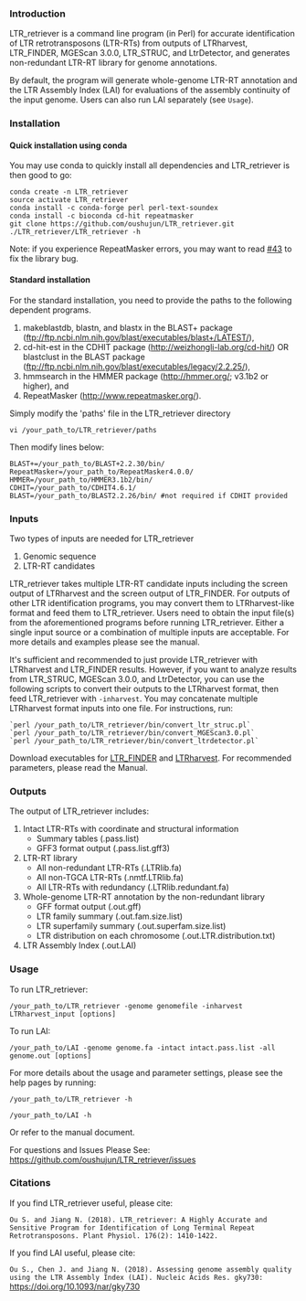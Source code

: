 ### Introduction ###

LTR_retriever is a command line program (in Perl) for accurate identification of LTR retrotransposons (LTR-RTs) from outputs of LTRharvest, LTR_FINDER, MGEScan 3.0.0, LTR_STRUC, and LtrDetector, and generates non-redundant LTR-RT library for genome annotations.

By default, the program will generate whole-genome LTR-RT annotation and the LTR Assembly Index (LAI) for evaluations of the assembly continuity of the input genome. Users can also run LAI separately (see `Usage`).

### Installation ###

#### Quick installation using conda ####

You may use conda to quickly install all dependencies and LTR_retriever is then good to go:

	conda create -n LTR_retriever
	source activate LTR_retriever
	conda install -c conda-forge perl perl-text-soundex
	conda install -c bioconda cd-hit repeatmasker
	git clone https://github.com/oushujun/LTR_retriever.git
	./LTR_retriever/LTR_retriever -h

Note: if you experience RepeatMasker errors, you may want to read [#43](https://github.com/oushujun/LTR_retriever/issues/43) to fix the library bug.

#### Standard installation ####

For the standard installation, you need to provide the paths to the following dependent programs.
1. makeblastdb, blastn, and blastx in the BLAST+ package (ftp://ftp.ncbi.nlm.nih.gov/blast/executables/blast+/LATEST/),
2. cd-hit-est in the CDHIT package (http://weizhongli-lab.org/cd-hit/) OR 
   blastclust in the BLAST package (ftp://ftp.ncbi.nlm.nih.gov/blast/executables/legacy/2.2.25/),
3. hmmsearch in the HMMER package (http://hmmer.org/; v3.1b2 or higher), and
4. RepeatMasker (http://www.repeatmasker.org/).

Simply modify the 'paths' file in the LTR_retriever directory

	vi /your_path_to/LTR_retriever/paths

Then modify lines below:

	BLAST+=/your_path_to/BLAST+2.2.30/bin/
	RepeatMasker=/your_path_to/RepeatMasker4.0.0/
	HMMER=/your_path_to/HMMER3.1b2/bin/
	CDHIT=/your_path_to/CDHIT4.6.1/
	BLAST=/your_path_to/BLAST2.2.26/bin/ #not required if CDHIT provided


### Inputs ###

Two types of inputs are needed for LTR_retriever
1. Genomic sequence
2. LTR-RT candidates

LTR_retriever takes multiple LTR-RT candidate inputs including the screen output of LTRharvest and the screen output of LTR_FINDER. For outputs of other LTR identification programs, you may convert them to LTRharvest-like format and feed them to LTR_retriever. Users need to obtain the input file(s) from the aforementioned programs before running LTR_retriever. Either a single input source or a combination of multiple inputs are acceptable. For more details and examples please see the manual.

It's sufficient and recommended to just provide LTR_retriever with LTRharvest and LTR_FINDER results. However, if you want to analyze results from LTR_STRUC, MGEScan 3.0.0, and LtrDetector, you can use the following scripts to convert their outputs to the LTRharvest format, then feed LTR_retriever with `-inharvest`. You may concatenate multiple LTRharvest format inputs into one file. For instructions, run:

	`perl /your_path_to/LTR_retriever/bin/convert_ltr_struc.pl`
	`perl /your_path_to/LTR_retriever/bin/convert_MGEScan3.0.pl`
	`perl /your_path_to/LTR_retriever/bin/convert_ltrdetector.pl`

Download executables for [LTR_FINDER](https://code.google.com/archive/p/ltr-finder/) and [LTRharvest](http://genometools.org/pub/binary_distributions/). For recommended parameters, please read the Manual.

### Outputs ###

The output of LTR_retriever includes:
1. Intact LTR-RTs with coordinate and structural information
	- Summary tables (.pass.list)
	- GFF3 format output (.pass.list.gff3)
2. LTR-RT library
	- All non-redundant LTR-RTs (.LTRlib.fa)
	- All non-TGCA LTR-RTs (.nmtf.LTRlib.fa)
	- All LTR-RTs with redundancy (.LTRlib.redundant.fa)
3. Whole-genome LTR-RT annotation by the non-redundant library
	- GFF format output (.out.gff)
	- LTR family summary (.out.fam.size.list)
	- LTR superfamily summary (.out.superfam.size.list)
	- LTR distribution on each chromosome (.out.LTR.distribution.txt)
4. LTR Assembly Index (.out.LAI)

### Usage ###

To run LTR_retriever:

	/your_path_to/LTR_retriever -genome genomefile -inharvest LTRharvest_input [options]

To run LAI:

	/your_path_to/LAI -genome genome.fa -intact intact.pass.list -all genome.out [options]

For more details about the usage and parameter settings, please see the help pages by running:

	/your_path_to/LTR_retriever -h

	/your_path_to/LAI -h
	
Or refer to the manual document.


For questions and Issues Please See: https://github.com/oushujun/LTR_retriever/issues

### Citations ###

If you find LTR_retriever useful, please cite:

`Ou S. and Jiang N. (2018). LTR_retriever: A Highly Accurate and Sensitive Program for Identification of Long Terminal Repeat Retrotransposons. Plant Physiol. 176(2): 1410-1422.`

If you find LAI useful, please cite:

`Ou S., Chen J. and Jiang N. (2018). Assessing genome assembly quality using the LTR Assembly Index (LAI). Nucleic Acids Res. gky730:` https://doi.org/10.1093/nar/gky730
